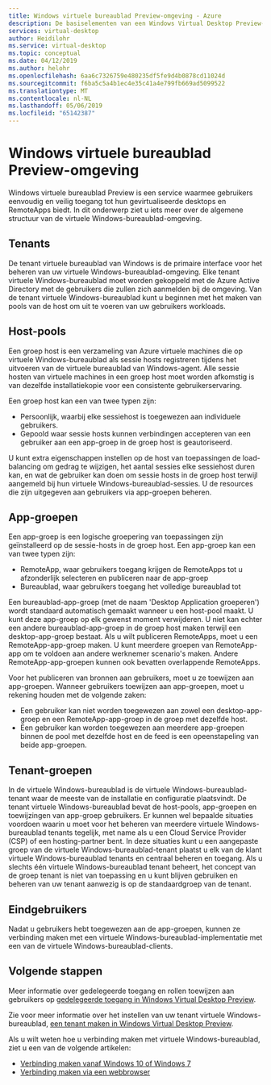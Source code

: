 ```yaml
---
title: Windows virtuele bureaublad Preview-omgeving - Azure
description: De basiselementen van een Windows Virtual Desktop Preview-omgeving.
services: virtual-desktop
author: Heidilohr
ms.service: virtual-desktop
ms.topic: conceptual
ms.date: 04/12/2019
ms.author: helohr
ms.openlocfilehash: 6aa6c7326759e480235df5fe9d4b0878cd11024d
ms.sourcegitcommit: f6ba5c5a4b1ec4e35c41a4e799fb669ad5099522
ms.translationtype: MT
ms.contentlocale: nl-NL
ms.lasthandoff: 05/06/2019
ms.locfileid: "65142387"
---
```

# <a name="windows-virtual-desktop-preview-environment"></a>Windows virtuele bureaublad Preview-omgeving

Windows virtuele bureaublad Preview is een service waarmee gebruikers eenvoudig en veilig toegang tot hun gevirtualiseerde desktops en RemoteApps biedt. In dit onderwerp ziet u iets meer over de algemene structuur van de virtuele Windows-bureaublad-omgeving.

## <a name="tenants"></a>Tenants

De tenant virtuele bureaublad van Windows is de primaire interface voor het beheren van uw virtuele Windows-bureaublad-omgeving. Elke tenant virtuele Windows-bureaublad moet worden gekoppeld met de Azure Active Directory met de gebruikers die zullen zich aanmelden bij de omgeving. Van de tenant virtuele Windows-bureaublad kunt u beginnen met het maken van pools van de host om uit te voeren van uw gebruikers workloads.

## <a name="host-pools"></a>Host-pools

Een groep host is een verzameling van Azure virtuele machines die op virtuele Windows-bureaublad als sessie hosts registreren tijdens het uitvoeren van de virtuele bureaublad van Windows-agent. Alle sessie hosten van virtuele machines in een groep host moet worden afkomstig is van dezelfde installatiekopie voor een consistente gebruikerservaring.

Een groep host kan een van twee typen zijn:

- Persoonlijk, waarbij elke sessiehost is toegewezen aan individuele gebruikers.
- Gepoold waar sessie hosts kunnen verbindingen accepteren van een gebruiker aan een app-groep in de groep host is geautoriseerd.

U kunt extra eigenschappen instellen op de host van toepassingen de load-balancing om gedrag te wijzigen, het aantal sessies elke sessiehost duren kan, en wat de gebruiker kan doen om sessie hosts in de groep host terwijl aangemeld bij hun virtuele Windows-bureaublad-sessies. U de resources die zijn uitgegeven aan gebruikers via app-groepen beheren.

## <a name="app-groups"></a>App-groepen

Een app-groep is een logische groepering van toepassingen zijn geïnstalleerd op de sessie-hosts in de groep host. Een app-groep kan een van twee typen zijn:

- RemoteApp, waar gebruikers toegang krijgen de RemoteApps tot u afzonderlijk selecteren en publiceren naar de app-groep
- Bureaublad, waar gebruikers toegang het volledige bureaublad tot

Een bureaublad-app-groep (met de naam 'Desktop Application groeperen') wordt standaard automatisch gemaakt wanneer u een host-pool maakt. U kunt deze app-groep op elk gewenst moment verwijderen. U niet kan echter een andere bureaublad-app-groep in de groep host maken terwijl een desktop-app-groep bestaat. Als u wilt publiceren RemoteApps, moet u een RemoteApp-app-groep maken. U kunt meerdere groepen van RemoteApp-app om te voldoen aan andere werknemer scenario's maken. Andere RemoteApp-app-groepen kunnen ook bevatten overlappende RemoteApps.

Voor het publiceren van bronnen aan gebruikers, moet u ze toewijzen aan app-groepen. Wanneer gebruikers toewijzen aan app-groepen, moet u rekening houden met de volgende zaken:

- Een gebruiker kan niet worden toegewezen aan zowel een desktop-app-groep en een RemoteApp-app-groep in de groep met dezelfde host.
- Een gebruiker kan worden toegewezen aan meerdere app-groepen binnen de pool met dezelfde host en de feed is een opeenstapeling van beide app-groepen.

## <a name="tenant-groups"></a>Tenant-groepen

In de virtuele Windows-bureaublad is de virtuele Windows-bureaublad-tenant waar de meeste van de installatie en configuratie plaatsvindt. De tenant virtuele Windows-bureaublad bevat de host-pools, app-groepen en toewijzingen van app-groep gebruikers. Er kunnen wel bepaalde situaties voordoen waarin u moet voor het beheren van meerdere virtuele Windows-bureaublad tenants tegelijk, met name als u een Cloud Service Provider (CSP) of een hosting-partner bent. In deze situaties kunt u een aangepaste groep van de virtuele Windows-bureaublad-tenant plaatst u elk van de klant virtuele Windows-bureaublad tenants en centraal beheren en toegang. Als u slechts één virtuele Windows-bureaublad tenant beheert, het concept van de groep tenant is niet van toepassing en u kunt blijven gebruiken en beheren van uw tenant aanwezig is op de standaardgroep van de tenant.

## <a name="end-users"></a>Eindgebruikers

Nadat u gebruikers hebt toegewezen aan de app-groepen, kunnen ze verbinding maken met een virtuele Windows-bureaublad-implementatie met een van de virtuele Windows-bureaublad-clients.

## <a name="next-steps"></a>Volgende stappen

Meer informatie over gedelegeerde toegang en rollen toewijzen aan gebruikers op [gedelegeerde toegang in Windows Virtual Desktop Preview](delegated-access-virtual-desktop.md).

Zie voor meer informatie over het instellen van uw tenant virtuele Windows-bureaublad, [een tenant maken in Windows Virtual Desktop Preview](tenant-setup-azure-active-directory.md).

Als u wilt weten hoe u verbinding maken met virtuele Windows-bureaublad, ziet u een van de volgende artikelen:

- [Verbinding maken vanaf Windows 10 of Windows 7](connect-windows-7-and-10.md)
- [Verbinding maken via een webbrowser](connect-web.md)
